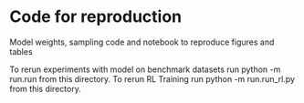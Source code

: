 # Code for reproduction 
Model weights, sampling code and notebook to reproduce figures and tables

To rerun experiments with model on benchmark datasets run python -m run.run from this directory.
To rerun RL Training run python -m run.run_rl.py from this directory.

